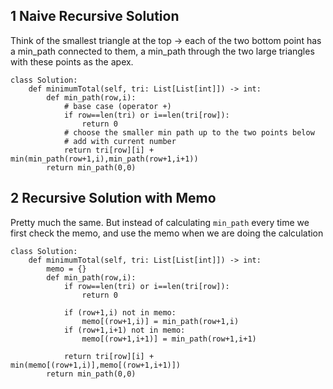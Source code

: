 ## 1 Naive Recursive Solution
Think of the smallest triangle at the top -> each of the two bottom point has a min_path connected to them, a min_path through the two large triangles with these points as the apex.
```python3
class Solution:
    def minimumTotal(self, tri: List[List[int]]) -> int:
        def min_path(row,i):
            # base case (operator +)
            if row==len(tri) or i==len(tri[row]):
                return 0
            # choose the smaller min path up to the two points below
            # add with current number
            return tri[row][i] + min(min_path(row+1,i),min_path(row+1,i+1))
        return min_path(0,0)
```

## 2 Recursive Solution with Memo
Pretty much the same. But instead of calculating `min_path` every time we first check the memo, and use the memo when we are doing the calculation
```python3
class Solution:
    def minimumTotal(self, tri: List[List[int]]) -> int:
        memo = {}
        def min_path(row,i):
            if row==len(tri) or i==len(tri[row]):
                return 0

            if (row+1,i) not in memo:
                memo[(row+1,i)] = min_path(row+1,i)
            if (row+1,i+1) not in memo:
                memo[(row+1,i+1)] = min_path(row+1,i+1)
            
            return tri[row][i] + min(memo[(row+1,i)],memo[(row+1,i+1)])
        return min_path(0,0)
```
